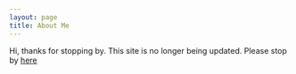 ```yaml
---
layout: page
title: About Me
---
```


Hi, thanks for stopping by. This site is no longer being updated. Please stop by [here](https://www.emilykuehler.com/)